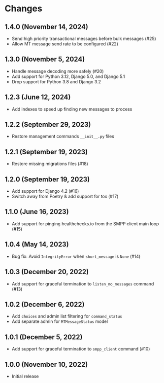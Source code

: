 # Changes

## 1.4.0 (November 14, 2024)

- Send high priority transactional messages before bulk messages (#25)
- Allow MT message send rate to be configured (#22)

## 1.3.0 (November 5, 2024)

- Handle message decoding more safely (#20)
- Add support for Python 3.12, Django 5.0, and Django 5.1
- Drop support for Python 3.8 and Django 3.2

## 1.2.3 (June 12, 2024)

- Add indexes to speed up finding new messages to process

## 1.2.2 (September 29, 2023)

- Restore management commands `__init__.py` files

## 1.2.1 (September 19, 2023)

- Restore missing migrations files (#18)

## 1.2.0 (September 19, 2023)

- Add support for Django 4.2 (#16)
- Switch away from Poetry & add support for tox (#17)

## 1.1.0 (June 16, 2023)

- Add support for pinging healthchecks.io from the SMPP client main loop (#15)

## 1.0.4 (May 14, 2023)

- Bug fix: Avoid `IntegrityError` when `short_message` is `None` (#14)

## 1.0.3 (December 20, 2022)

- Add support for graceful termination to `listen_mo_messages` command (#13)

## 1.0.2 (December 6, 2022)

- Add `choices` and admin list filtering for `command_status`
- Add separate admin for `MTMessageStatus` model

## 1.0.1 (December 5, 2022)

- Add support for graceful termination to `smpp_client` command (#10)

## 1.0.0 (November 10, 2022)

- Initial release
